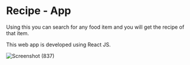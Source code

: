 # Recipe - App

Using this you can search for any food item and you will get the recipe of that item.

This web app is developed using React JS.

![Screenshot (837)](https://user-images.githubusercontent.com/70268807/114128788-cb10b000-991a-11eb-915a-fd2b2116e7b5.png)
